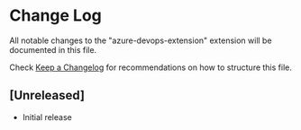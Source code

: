 # Change Log

All notable changes to the "azure-devops-extension" extension will be documented in this file.

Check [Keep a Changelog](http://keepachangelog.com/) for recommendations on how to structure this file.

## [Unreleased]

- Initial release